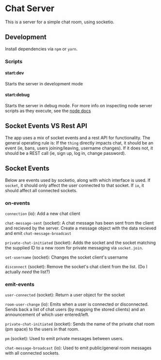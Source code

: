 # Chat Server

This is a server for a simple chat room, using socketio.

## Development

Install dependencies via `npm` or `yarn`.

### Scripts

#### start:dev

Starts the server in development mode

#### start:debug

Starts the server in debug mode. For more info on inspecting node server scripts as they execute, see the [node docs](https://nodejs.org/de/docs/guides/debugging-getting-started/)

## Socket Events VS Rest API

The app uses a mix of socket events and a rest API for functionality. The general operating rule is: If the `thing` directly impacts chat, it should be an event (ie, bans, users joining/leaving, username changes). If it does not, it should be a REST call (ie, sign up, log in, change password).

## Socket Events

Below are events used by socketio, along with which interface is used. If `socket`, it should only affect the user connected to that socket. If `io`, it should affect all connected sockets.

### on-events

`connection` (io): Add a new chat client

`chat-message-sent` (socket): A chat message has been sent from the client and recieved by the server. Create a message object with the data recieved and emit `chat-message-broadcast`

`private-chat-initiated` (socket): Adds the socket and the socket matching the supplied ID to a new room for private messaging via `socket.join`.

`set-username` (socket): Changes the socket client's username

`disconnect` (socket): Remove the socket's chat client from the list. (Do I actually _need_ the list?)

### emit-events

`user-connected` (socket): Return a user object for the socket

`room-user-change` (io): Emits when a user is connected or disconnected. Sends back a list of chat users (by mapping the stored clients) and an announcement of which user entered/left.

`private-chat-initiated` (socket): Sends the name of the private chat room (pm space) to the users in that room.

`pm` (socket): Used to emit private messages between users.

`chat-message-broadcast` (io): Used to emit public/general room messages with all connected sockets.
